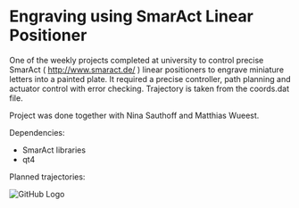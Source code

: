 Engraving using SmarAct Linear Positioner
=====================

One of the weekly projects completed at university to control precise SmarAct ( http://www.smaract.de/ ) 
linear positioners to engrave miniature letters into a painted plate. It required a precise 
controller, path planning and actuator control with error checking. Trajectory is taken from
the coords.dat file.

Project was done together with Nina Sauthoff and Matthias Wueest.

Dependencies:
* SmarAct libraries
* qt4

Planned trajectories:

![GitHub Logo](/images/logo.png)